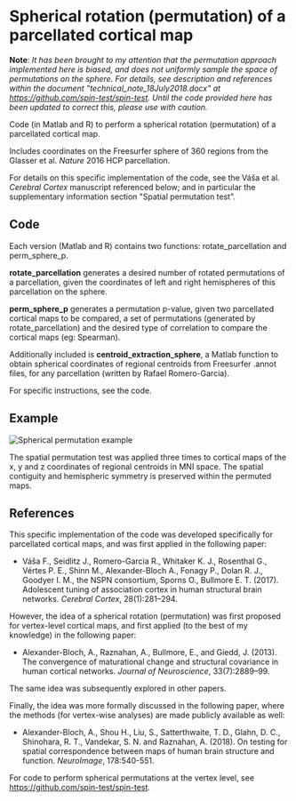 # Spherical rotation (permutation) of a parcellated cortical map

**Note**: *It has been brought to my attention that the permutation approach implemented here is biased, and does not uniformly sample the space of permutations on the sphere. For details, see description and references within the document "technical_note_18July2018.docx" at https://github.com/spin-test/spin-test. Until the code provided here has been updated to correct this, please use with caution.*

Code (in Matlab and R) to perform a spherical rotation (permutation) of a parcellated cortical map. 

Includes coordinates on the Freesurfer sphere of 360 regions from the Glasser et al. *Nature* 2016 HCP parcellation.

For details on this specific implementation of the code, see the Váša et al. *Cerebral Cortex* manuscript referenced below; and in particular the supplementary information section "Spatial permutation test".

## Code

Each version (Matlab and R) contains two functions: rotate_parcellation and perm_sphere_p. 

**rotate_parcellation** generates a desired number of rotated permutations of a parcellation, given the coordinates of left and right hemispheres of this parcellation on the sphere.

**perm_sphere_p** generates a permutation p-value, given two parcellated cortical maps to be compared, a set of permutations (generated by rotate_parcellation) and the desired type of correlation to compare the cortical maps (eg: Spearman).

Additionally included is **centroid_extraction_sphere**, a Matlab function to obtain spherical coordinates of regional centroids from Freesurfer .annot files, for any parcellation (written by Rafael Romero-Garcia).

For specific instructions, see the code.

## Example

![Spherical permutation example](/spherical_permutation_example.png)

The spatial permutation test was applied three times to cortical maps of the x, y and z coordinates of regional centroids in MNI space. The spatial contiguity and hemispheric symmetry is preserved within the permuted maps.

## References

This specific implementation of the code was developed specifically for parcellated cortical maps, and was first applied in the following paper:

  * Váša F., Seidlitz J., Romero-Garcia R., Whitaker K. J., Rosenthal G., Vértes P. E., Shinn M., Alexander-Bloch A., Fonagy P., Dolan R. J., Goodyer I. M., the NSPN consortium, Sporns O., Bullmore E. T. (2017). Adolescent tuning of association cortex in human structural brain networks. *Cerebral Cortex*, 28(1):281–294.

However, the idea of a spherical rotation (permutation) was first proposed for vertex-level cortical maps, and first applied (to the best of my knowledge) in the following paper:

  * Alexander-Bloch, A., Raznahan, A., Bullmore, E., and Giedd, J. (2013). The convergence of maturational change and structural covariance in human cortical networks. *Journal of Neuroscience*, 33(7):2889–99.

The same idea was subsequently explored in other papers.

Finally, the idea was more formally discussed in the following paper, where the methods (for vertex-wise analyses) are made publicly available as well: 

  * Alexander-Bloch, A., Shou H., Liu, S., Satterthwaite, T. D., Glahn, D. C., Shinohara, R. T., Vandekar, S. N. and Raznahan, A. (2018). On testing for spatial correspondence between maps of human brain structure and function. *NeuroImage*, 178:540-551.
  
For code to perform spherical permutations at the vertex level, see https://github.com/spin-test/spin-test.
